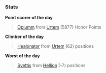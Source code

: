 

### Stats

**Point scorer of the day**
>[Opiumm](/#/character/Urtem/1667043) from [Urtem](/#/ranking/Urtem)  (5877) Honor Points


**Climber of the day**
>[Healonator](/#/character/Urtem/1854525) from [Urtem](/#/ranking/Urtem)  (62) positions


**Worst of the day**
>[Svettis](/#/character/Hellion/217820) from [Hellion](/#/ranking/Hellion)  (-7) positions


